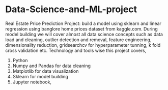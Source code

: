 # Data-Science-and-ML-project
Real Estate Price Prediction Project:
build a model using sklearn and linear regression using banglore home prices dataset from kaggle.com.
During model building we will cover almost all data science concepts such as data load and cleaning, outlier detection and removal, feature engineering, dimensionality reduction, gridsearchcv for hyperparameter tunning, k fold cross validation etc. Technology and tools wise this project covers, 
1) Python
2) Numpy and Pandas for data cleaning 
3) Matplotlib for data visualization 
4) Sklearn for model building 
5) Jupyter notebook, 
